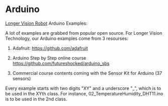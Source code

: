 # Arduino
[Longer Vision Robot](https://www.longervisionrobot.com) Arduino Examples:

A lot of examples are grabbed from popular open source. For Longer Vision Technology, our Arduino examples come from 3 resourses:

1) Adafruit:
https://github.com/adafruit

2) Arduino Step by Step online course
https://github.com/futureshocked/arduino_sbs

3) Commercial course contents coming with the Sensor Kit for Arduino (37 sensors)


Every example starts with two digits "XY" and a underscore "_", which is to be used in the XYth class.
For instance, 02_TemperatureHumidity_DHT11.ino is to be used in the 2nd class.


